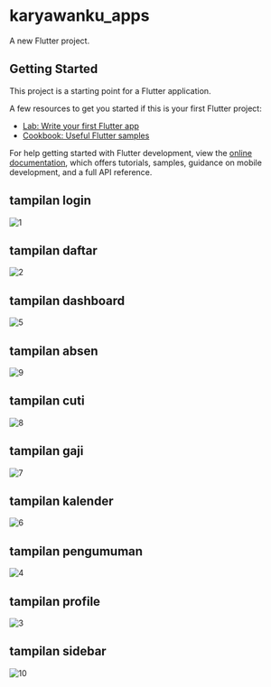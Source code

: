 # karyawanku_apps

A new Flutter project.

## Getting Started

This project is a starting point for a Flutter application.

A few resources to get you started if this is your first Flutter project:

- [Lab: Write your first Flutter app](https://docs.flutter.dev/get-started/codelab)
- [Cookbook: Useful Flutter samples](https://docs.flutter.dev/cookbook)

For help getting started with Flutter development, view the
[online documentation](https://docs.flutter.dev/), which offers tutorials,
samples, guidance on mobile development, and a full API reference.


## tampilan login
![1](https://github.com/mirzagamers/mobile/assets/172612996/cfcee1b6-42b0-4a3c-84e7-ee9247affad4)

## tampilan daftar
![2](https://github.com/mirzagamers/mobile/assets/172612996/a248c970-0c41-4ae7-a394-400165dcf79d)

## tampilan dashboard 
![5](https://github.com/mirzagamers/mobile/assets/172612996/ec66864f-80d4-44f2-9a1d-ea5e66739bdc)

## tampilan absen
![9](https://github.com/mirzagamers/mobile/assets/172612996/16866a9e-9580-4806-9132-1cb605e32a8b)

## tampilan cuti 
![8](https://github.com/mirzagamers/mobile/assets/172612996/75771045-45c8-4e88-8b80-033ee8a720eb)

## tampilan gaji
![7](https://github.com/mirzagamers/mobile/assets/172612996/c4c1c270-9d88-42c0-8a0d-f4ce0be922df)

## tampilan kalender
![6](https://github.com/mirzagamers/mobile/assets/172612996/4509a6d0-51a0-47e7-8f59-ead3c0738db3)

## tampilan pengumuman
![4](https://github.com/mirzagamers/mobile/assets/172612996/266abc03-976d-4361-aea8-36a406ad8e77)

## tampilan profile 
![3](https://github.com/mirzagamers/mobile/assets/172612996/f962e3c9-2a75-4747-9d5c-7abc940a978b)

## tampilan sidebar
![10](https://github.com/mirzagamers/mobile/assets/172612996/fe5d813f-5ae3-42c1-9794-2bd4ab980bc1)



